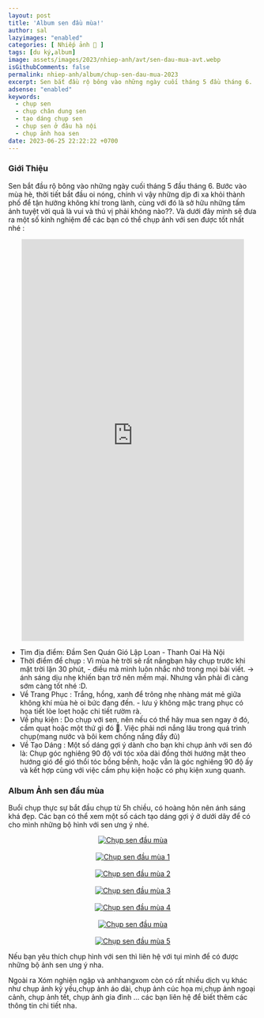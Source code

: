 ```yaml
---
layout: post
title: 'Album sen đầu mùa!'
author: sal
lazyimages: "enabled"
categories: [ Nhiếp ảnh 📸 ]
tags: [du ký,album]
image: assets/images/2023/nhiep-anh/avt/sen-dau-mua-avt.webp
isGithubComments: false
permalink: nhiep-anh/album/chup-sen-dau-mua-2023
excerpt: Sen bắt đầu rộ bông vào những ngày cuối tháng 5 đầu tháng 6.  Bước vào mùa hè, thời tiết bắt đầu oi nóng, chính vì vậy những dịp đi xa khỏi thành phố để tận hưởng không khí trong lành, cùng với đó là sở hữu những tấm ảnh tuyệt vời quả là vui và thú vị phải không nào??. Và dưới đây mình sẽ đưa ra một số kinh nghiệm để các bạn có thể chụp ảnh với sen được tốt nhất nhé.
adsense: "enabled"
keywords:
  - chụp sen
  - chụp chân dung sen
  - tạo dáng chụp sen
  - chụp sen ở đâu hà nội
  - chụp ảnh hoa sen
date: 2023-06-25 22:22:22 +0700
---
```


### Giới Thiệu

Sen bắt đầu rộ bông vào những ngày cuối tháng 5 đầu tháng 6.  Bước vào mùa hè, thời tiết bắt đầu oi nóng, chính vì vậy những dịp đi xa khỏi thành phố để tận hưởng không khí trong lành, cùng với đó là sở hữu những tấm ảnh tuyệt vời quả là vui và thú vị phải không nào??. Và dưới đây mình sẽ đưa ra một số kinh nghiệm để các bạn có thể chụp ảnh với sen được tốt nhất nhé :

<div class="content" style="text-align:center; ">
<iframe src="https://assets.pinterest.com/ext/embed.html?id=610167449536697685" height="811" width="450" frameborder="0" scrolling="no" ></iframe></div>

+ Tìm địa điểm: Đầm Sen Quán Gió Lập Loan - Thanh Oai Hà Nội
+ Thời điểm để chụp : Vì mùa hè trời sẽ rất nắngbạn hãy chụp trước khi mặt trời lặn 30 phút, - điều mà mình luôn nhắc nhở trong mọi bài viết. -> ánh sáng dịu nhẹ khiến bạn trở nên mềm mại. Nhưng vẫn phải đi càng sớm càng tốt nhé :D.
+ Về Trang Phục : Trắng, hồng, xanh để trông nhẹ nhàng mát mẻ giữa không khí mùa hè oi bức đang đến. - lưu ý không mặc trang phục có họa tiết lòe loẹt hoặc chi tiết rườm rà.
+ Về phụ kiện : Do chụp với sen, nên nếu có thể hãy mua sen ngay ở đó, cầm quạt hoặc một thứ gì đó 🧐. Việc phải nơi nắng lâu trong quá trình chụp(mang nước và bôi kem chống nắng đầy đủ)
+ Về Tạo Dáng :  Một số dáng gợi ý dành cho bạn khi chụp ảnh với sen đó là: Chụp góc nghiêng 90 độ với tóc xõa dài đồng thời hướng mặt theo hướng gió để gió thổi tóc bồng bềnh, hoặc vẫn là góc nghiêng 90 độ ấy và kết hợp cùng với việc cầm phụ kiện hoặc có phụ kiện xung quanh.

### Album Ảnh sen đầu mùa
Buổi chụp thực sự bắt đầu chụp từ 5h chiều, có hoàng hôn nên ánh sáng khá đẹp.
Các bạn có thể xem một số cách tạo dáng gợi ý ở dưới dây để có cho mình những bộ hình với sen ưng ý nhé.

<div class="content" style="text-align:center; ">
<a href="https://imgur.com/44v9tze"><img alt="Chụp sen đầu mùa" src="https://i.imgur.com/44v9tze.jpg" title="source: imgur.com" /></a>
</div><br>
<div class="content" style="text-align:center; ">
<a href="https://imgur.com/7WDlKrk"><img alt="Chụp sen đầu mùa 1"  src="https://i.imgur.com/7WDlKrk.jpg" title="source: imgur.com" /></a></div>
<br>
<div class="content" style="text-align:center; ">
<a href="https://imgur.com/UtwLIOi"><img alt="Chụp sen đầu mùa 2"  src="https://i.imgur.com/UtwLIOi.jpg" title="source: imgur.com" /></a>
</div><br>
<div class="content" style="text-align:center; ">
<a href="https://imgur.com/S6Ma3LU"><img alt="Chụp sen đầu mùa 3"  src="https://i.imgur.com/S6Ma3LU.jpg" title="source: imgur.com" /></a></div><br>
<div class="content" style="text-align:center; ">
<a href="https://imgur.com/dIuRELa"><img alt="Chụp sen đầu mùa 4"  src="https://i.imgur.com/dIuRELa.jpg" title="source: imgur.com" /></a></div><br>
<div class="content" style="text-align:center; ">
<a href="https://imgur.com/VfC49iM"><img alt="Chụp sen đầu mùa"  src="https://i.imgur.com/VfC49iM.jpg" title="source: imgur.com" /></a></div>
<br>
<div class="content" style="text-align:center; "><a href="https://imgur.com/G5bcYmv"><img src="https://i.imgur.com/G5bcYmv.jpg" title="source: imgur.com" alt="Chụp sen đầu mùa 5"/></a>
</div>

Nếu bạn yêu thích chụp hình với sen thì liên hệ với tụi mình để có được những bộ ảnh sen ưng ý nha.

Ngoài ra Xóm nghiện ngập và anhhangxom còn có rất nhiều dịch vụ khác như chụp ảnh kỷ yếu,chụp ảnh áo dài, chụp ảnh cúc họa mi,chụp ảnh ngoại cảnh, chụp ảnh tết, chụp ảnh gia đình … các bạn liên hệ để biết thêm các thông tin chi tiết nha.



